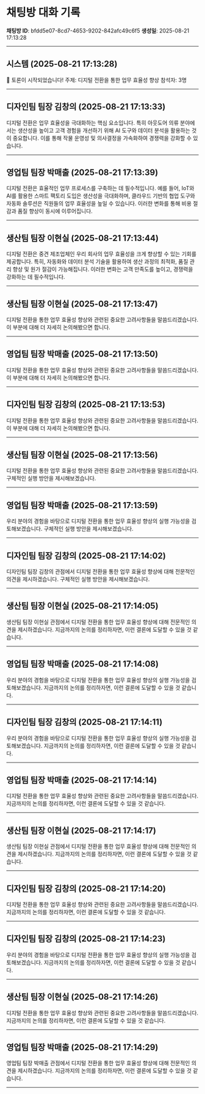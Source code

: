 # 채팅방 대화 기록

**채팅방 ID**: bfdd5e07-8cd7-4653-9202-842afc49c6f5
**생성일**: 2025-08-21 17:13:28

---

## 시스템 (2025-08-21 17:13:28)

🚀 토론이 시작되었습니다!
주제: 디지털 전환을 통한 업무 효율성 향상
참석자: 3명

---

## 디자인팀 팀장 김창의 (2025-08-21 17:13:33)

디지털 전환은 업무 효율성을 극대화하는 핵심 요소입니다. 특히 아웃도어 의류 분야에서는 생산성을 높이고 고객 경험을 개선하기 위해 AI 도구와 데이터 분석을 활용하는 것이 중요합니다. 이를 통해 작물 운영성 및 의사결정을 가속화하여 경쟁력을 강화할 수 있습니다.

---

## 영업팀 팀장 박매출 (2025-08-21 17:13:39)

디지털 전환은 효율적인 업무 프로세스를 구축하는 데 필수적입니다. 예를 들어, IoT와 AI를 활용한 스마트 팩토리 도입은 생산성을 극대화하며, 클라우드 기반의 협업 도구와 자동화 솔루션은 직원들의 업무 효율성을 높일 수 있습니다. 이러한 변화를 통해 비용 절감과 품질 향상이 동시에 이루어집니다.

---

## 생산팀 팀장 이현실 (2025-08-21 17:13:44)

디지털 전환은 중견 제조업체인 우리 회사의 업무 효율성을 크게 향상할 수 있는 기회를 제공합니다. 특히, 자동화와 데이터 분석 기술을 활용하여 생산 과정의 최적화, 품질 관리 향상 및 원가 절감이 가능해집니다. 이러한 변화는 고객 만족도를 높이고, 경쟁력을 강화하는 데 필수적입니다.

---

## 생산팀 팀장 이현실 (2025-08-21 17:13:47)

디지털 전환을 통한 업무 효율성 향상와 관련된 중요한 고려사항들을 말씀드리겠습니다. 이 부분에 대해 더 자세히 논의해봤으면 합니다.

---

## 영업팀 팀장 박매출 (2025-08-21 17:13:50)

디지털 전환을 통한 업무 효율성 향상와 관련된 중요한 고려사항들을 말씀드리겠습니다. 이 부분에 대해 더 자세히 논의해봤으면 합니다.

---

## 디자인팀 팀장 김창의 (2025-08-21 17:13:53)

디지털 전환을 통한 업무 효율성 향상와 관련된 중요한 고려사항들을 말씀드리겠습니다. 이 부분에 대해 더 자세히 논의해봤으면 합니다.

---

## 생산팀 팀장 이현실 (2025-08-21 17:13:56)

디지털 전환을 통한 업무 효율성 향상와 관련된 중요한 고려사항들을 말씀드리겠습니다. 구체적인 실행 방안을 제시해보겠습니다.

---

## 영업팀 팀장 박매출 (2025-08-21 17:13:59)

우리 분야의 경험을 바탕으로 디지털 전환을 통한 업무 효율성 향상의 실행 가능성을 검토해보겠습니다. 구체적인 실행 방안을 제시해보겠습니다.

---

## 디자인팀 팀장 김창의 (2025-08-21 17:14:02)

디자인팀 팀장 김창의 관점에서 디지털 전환을 통한 업무 효율성 향상에 대해 전문적인 의견을 제시하겠습니다. 구체적인 실행 방안을 제시해보겠습니다.

---

## 생산팀 팀장 이현실 (2025-08-21 17:14:05)

생산팀 팀장 이현실 관점에서 디지털 전환을 통한 업무 효율성 향상에 대해 전문적인 의견을 제시하겠습니다. 지금까지의 논의를 정리하자면, 이런 결론에 도달할 수 있을 것 같습니다.

---

## 영업팀 팀장 박매출 (2025-08-21 17:14:08)

우리 분야의 경험을 바탕으로 디지털 전환을 통한 업무 효율성 향상의 실행 가능성을 검토해보겠습니다. 지금까지의 논의를 정리하자면, 이런 결론에 도달할 수 있을 것 같습니다.

---

## 디자인팀 팀장 김창의 (2025-08-21 17:14:11)

우리 분야의 경험을 바탕으로 디지털 전환을 통한 업무 효율성 향상의 실행 가능성을 검토해보겠습니다. 지금까지의 논의를 정리하자면, 이런 결론에 도달할 수 있을 것 같습니다.

---

## 영업팀 팀장 박매출 (2025-08-21 17:14:14)

디지털 전환을 통한 업무 효율성 향상와 관련된 중요한 고려사항들을 말씀드리겠습니다. 지금까지의 논의를 정리하자면, 이런 결론에 도달할 수 있을 것 같습니다.

---

## 생산팀 팀장 이현실 (2025-08-21 17:14:17)

생산팀 팀장 이현실 관점에서 디지털 전환을 통한 업무 효율성 향상에 대해 전문적인 의견을 제시하겠습니다. 지금까지의 논의를 정리하자면, 이런 결론에 도달할 수 있을 것 같습니다.

---

## 디자인팀 팀장 김창의 (2025-08-21 17:14:20)

디지털 전환을 통한 업무 효율성 향상와 관련된 중요한 고려사항들을 말씀드리겠습니다. 지금까지의 논의를 정리하자면, 이런 결론에 도달할 수 있을 것 같습니다.

---

## 디자인팀 팀장 김창의 (2025-08-21 17:14:23)

우리 분야의 경험을 바탕으로 디지털 전환을 통한 업무 효율성 향상의 실행 가능성을 검토해보겠습니다. 지금까지의 논의를 정리하자면, 이런 결론에 도달할 수 있을 것 같습니다.

---

## 생산팀 팀장 이현실 (2025-08-21 17:14:26)

디지털 전환을 통한 업무 효율성 향상와 관련된 중요한 고려사항들을 말씀드리겠습니다. 지금까지의 논의를 정리하자면, 이런 결론에 도달할 수 있을 것 같습니다.

---

## 영업팀 팀장 박매출 (2025-08-21 17:14:29)

영업팀 팀장 박매출 관점에서 디지털 전환을 통한 업무 효율성 향상에 대해 전문적인 의견을 제시하겠습니다. 지금까지의 논의를 정리하자면, 이런 결론에 도달할 수 있을 것 같습니다.

---

